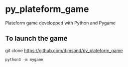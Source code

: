 # py_plateform_game
Plateform game developped with Python and Pygame

## To launch the game

git clone https://github.com/dimsand/py_plateform_game

```
python3 -m mygame
```
